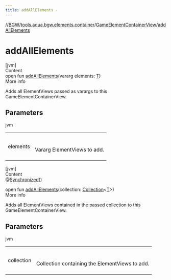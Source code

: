 ```yaml
---
title: addAllElements -
---
```

//[BGW](../../../index.md)/[tools.aqua.bgw.elements.container](../index.md)/[GameElementContainerView](index.md)/[addAllElements](add-all-elements.md)



# addAllElements  
[jvm]  
Content  
open fun [addAllElements](add-all-elements.md)(vararg elements: [T](index.md))  
More info  


Adds all ElementViews passed as varargs to this GameElementContainerView.



## Parameters  
  
jvm  
  
| | |
|---|---|
| <a name="tools.aqua.bgw.elements.container/GameElementContainerView/addAllElements/#kotlin.Array[TypeParam(bounds=[tools.aqua.bgw.elements.gameelements.GameElementView])]/PointingToDeclaration/"></a>elements| <a name="tools.aqua.bgw.elements.container/GameElementContainerView/addAllElements/#kotlin.Array[TypeParam(bounds=[tools.aqua.bgw.elements.gameelements.GameElementView])]/PointingToDeclaration/"></a><br><br>Vararg ElementViews to add.<br><br>|
  
  


[jvm]  
Content  
@[Synchronized](https://kotlinlang.org/api/latest/jvm/stdlib/kotlin.jvm/-synchronized/index.html)()  
  
open fun [addAllElements](add-all-elements.md)(collection: [Collection](https://kotlinlang.org/api/latest/jvm/stdlib/kotlin.collections/-collection/index.html)<[T](index.md)>)  
More info  


Adds all ElementViews contained in the passed collection to this GameElementContainerView.



## Parameters  
  
jvm  
  
| | |
|---|---|
| <a name="tools.aqua.bgw.elements.container/GameElementContainerView/addAllElements/#kotlin.collections.Collection[TypeParam(bounds=[tools.aqua.bgw.elements.gameelements.GameElementView])]/PointingToDeclaration/"></a>collection| <a name="tools.aqua.bgw.elements.container/GameElementContainerView/addAllElements/#kotlin.collections.Collection[TypeParam(bounds=[tools.aqua.bgw.elements.gameelements.GameElementView])]/PointingToDeclaration/"></a><br><br>Collection containing the ElementViews to add.<br><br>|
  
  



